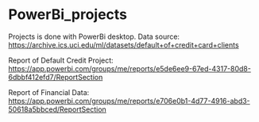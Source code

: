 # PowerBi_projects
Projects is done with PowerBi desktop.
Data source: https://archive.ics.uci.edu/ml/datasets/default+of+credit+card+clients

Report of Default Credit Project: https://app.powerbi.com/groups/me/reports/e5de6ee9-67ed-4317-80d8-6dbbf412efd7/ReportSection

Report of Financial Data: https://app.powerbi.com/groups/me/reports/e706e0b1-4d77-4916-abd3-50618a5bbced/ReportSection
